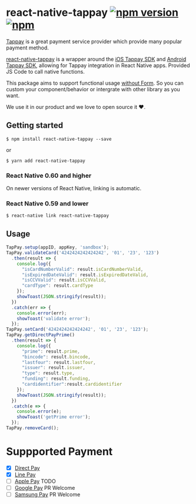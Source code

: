 # react-native-tappay [![npm version](https://badge.fury.io/js/react-native-tappay.svg)](https://badge.fury.io/js/react-native-tappay) [![npm](https://img.shields.io/npm/dt/react-native-tappay.svg?style=flat-square)](https://www.npmjs.com/package/install-prompt-banner)

[Tappay](https://www.tappaysdk.com/en) is a great payment service provider which provide many popular payment method.

[react-native-tappay](https://github.com/VeryBuy/react-native-tappay) is a wrapper around the [iOS Tappay SDK](https://github.com/TapPay/tappay-ios-example) and [Android Tappay SDK](https://github.com/TapPay/tappay-android-example), allowing for Tappay integration in React Native apps. Provided JS Code to call native functions.

This package aims to support functional usage [without Form](https://portal.tappaysdk.com/document/androidnoform). So you can custom your component/behavior or intergrate with other library as you want.

We use it in our product and we love to open source it ❤. 

## Getting started

`$ npm install react-native-tappay --save`

or 

`$ yarn add react-native-tappay`

### React Native 0.60 and higher

On newer versions of React Native, linking is automatic.

### React Native 0.59 and lower

`$ react-native link react-native-tappay`

## Usage
```javascript
TapPay.setup(appID, appKey, 'sandbox');
TapPay.validateCard('4242424242424242', '01', '23', '123')
  .then(result => {
    console.log({
      "isCardNumberValid": result.isCardNumberValid,
      "isExpiredDateValid": result.isExpiredDateValid,
      "isCCVValid": result.isCCVValid,
      "cardType": result.cardType 
    });
    showToast(JSON.stringify(result));
  })
  .catch(err => {
    console.error(err);
    showToast('validate error');
  });
TapPay.setCard('4242424242424242', '01', '23', '123');
TapPay.getDirectPayPrime()
  .then(result => {
    console.log({
      "prime": result.prime,
      "bincode": result.bincode,
      "lastfour": result.lastfour,
      "issuer": result.issuer,
      "type": result.type,
      "funding": result.funding,
      "cardidentifier":result.cardidentifier 
    });
    showToast(JSON.stringify(result));
  })
  .catch(e => {
    console.error(e);
    showToast('getPrime error');
  });
TapPay.removeCard();
```

# Suppported Payment
 - [x] [Direct Pay](https://www.tappaysdk.com/en/payments/direct-pay)
 - [x] [Line Pay](https://www.tappaysdk.com/en/payments/line-pay)
 - [ ] [Apple Pay](https://www.tappaysdk.com/en/payments/apple-pay) TODO
 - [ ] [Google Pay](https://www.tappaysdk.com/en/payments/google-pay) PR Welcome
 - [ ] [Samsung Pay](https://www.tappaysdk.com/en/payments/samsung-pay) PR Welcome
